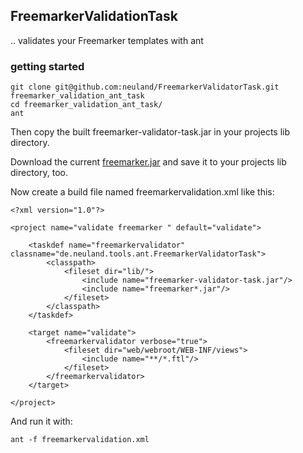 

## FreemarkerValidationTask

.. validates your Freemarker templates with ant

### getting started

	git clone git@github.com:neuland/FreemarkerValidatorTask.git freemarker_validation_ant_task
	cd freemarker_validation_ant_task/
	ant
  
Then copy the built freemarker-validator-task.jar in your projects lib directory.

Download the current [freemarker.jar](http://freemarker.sourceforge.net/freemarkerdownload.html) and save it to your projects lib directory, too.

Now create a build file named freemarkervalidation.xml like this:

	<?xml version="1.0"?>
	
	<project name="validate freemarker " default="validate">
		
		<taskdef name="freemarkervalidator" classname="de.neuland.tools.ant.FreemarkerValidatorTask">
			<classpath>
				<fileset dir="lib/">
					<include name="freemarker-validator-task.jar"/>
					<include name="freemarker*.jar"/>
				</fileset>
			</classpath>	
		</taskdef>
	
		<target name="validate">
			<freemarkervalidator verbose="true">
				<fileset dir="web/webroot/WEB-INF/views">
					<include name="**/*.ftl"/>
				</fileset>
			</freemarkervalidator>
		</target>
	
	</project>

And run it with:
	
	ant -f freemarkervalidation.xml

